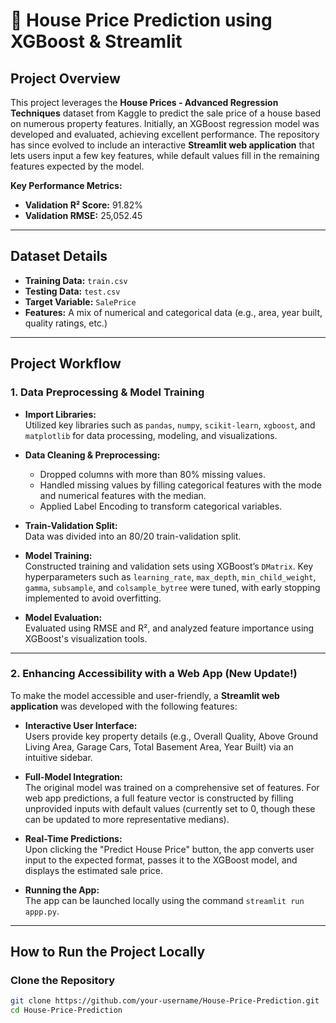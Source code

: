 # 🏡 House Price Prediction using XGBoost & Streamlit

## Project Overview

This project leverages the **House Prices - Advanced Regression Techniques** dataset from Kaggle to predict the sale price of a house based on numerous property features. Initially, an XGBoost regression model was developed and evaluated, achieving excellent performance. The repository has since evolved to include an interactive **Streamlit web application** that lets users input a few key features, while default values fill in the remaining features expected by the model. 

**Key Performance Metrics:**
- **Validation R² Score:** 91.82%
- **Validation RMSE:** 25,052.45

---

## Dataset Details

- **Training Data:** `train.csv`
- **Testing Data:** `test.csv`
- **Target Variable:** `SalePrice`
- **Features:** A mix of numerical and categorical data (e.g., area, year built, quality ratings, etc.)

---

## Project Workflow

### 1. Data Preprocessing & Model Training

- **Import Libraries:**  
  Utilized key libraries such as `pandas`, `numpy`, `scikit-learn`, `xgboost`, and `matplotlib` for data processing, modeling, and visualizations.

- **Data Cleaning & Preprocessing:**  
  - Dropped columns with more than 80% missing values.  
  - Handled missing values by filling categorical features with the mode and numerical features with the median.  
  - Applied Label Encoding to transform categorical variables.

- **Train-Validation Split:**  
  Data was divided into an 80/20 train-validation split.

- **Model Training:**  
  Constructed training and validation sets using XGBoost’s `DMatrix`. Key hyperparameters such as `learning_rate`, `max_depth`, `min_child_weight`, `gamma`, `subsample`, and `colsample_bytree` were tuned, with early stopping implemented to avoid overfitting.

- **Model Evaluation:**  
  Evaluated using RMSE and R², and analyzed feature importance using XGBoost's visualization tools.

---

### 2. Enhancing Accessibility with a Web App (New Update!)

To make the model accessible and user-friendly, a **Streamlit web application** was developed with the following features:

- **Interactive User Interface:**  
  Users provide key property details (e.g., Overall Quality, Above Ground Living Area, Garage Cars, Total Basement Area, Year Built) via an intuitive sidebar.

- **Full-Model Integration:**  
  The original model was trained on a comprehensive set of features. For web app predictions, a full feature vector is constructed by filling unprovided inputs with default values (currently set to 0, though these can be updated to more representative medians).

- **Real-Time Predictions:**  
  Upon clicking the "Predict House Price" button, the app converts user input to the expected format, passes it to the XGBoost model, and displays the estimated sale price.

- **Running the App:**  
  The app can be launched locally using the command `streamlit run appp.py`.

---

## How to Run the Project Locally

### Clone the Repository

```bash
git clone https://github.com/your-username/House-Price-Prediction.git
cd House-Price-Prediction


